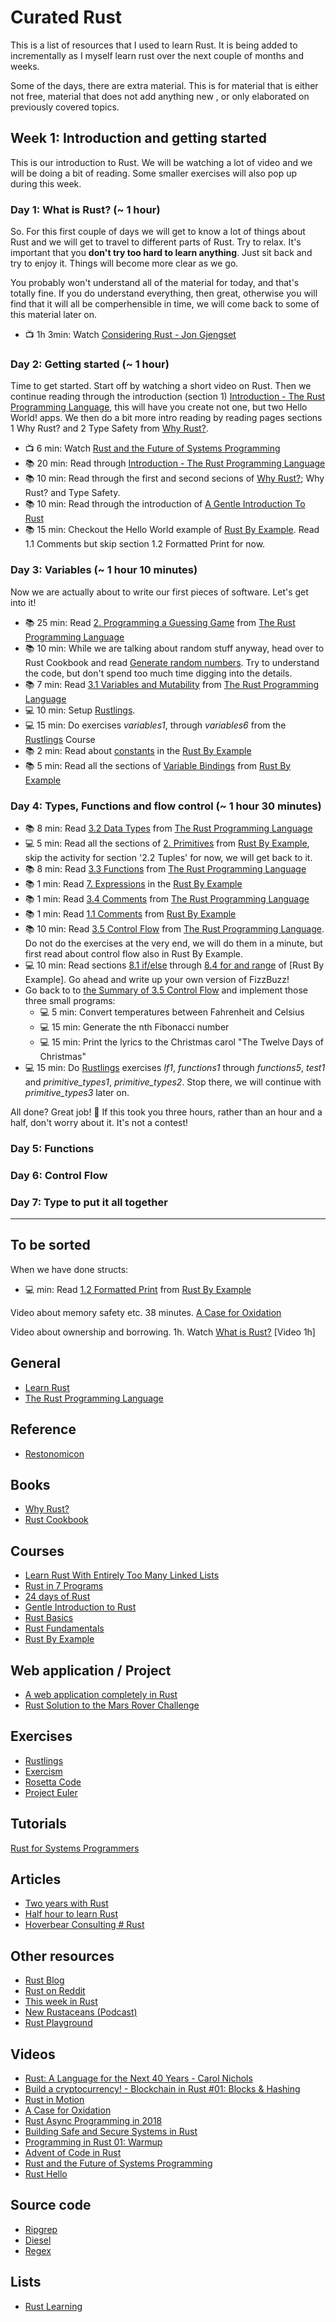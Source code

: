 # Curated Rust
This is a list of resources that I used to learn Rust. It is being added to incrementally as I myself learn rust over the next couple of months and weeks.

Some of the days, there are extra material. This is for material that is either not free, material that does not add anything new
, or only elaborated on previously covered topics.

## Week 1: Introduction and getting started
This is our introduction to Rust. We will be watching a lot of video and we will be doing a bit of reading.
Some smaller exercises will also pop up during this week.

### Day 1: What is Rust? (~ 1 hour)
So. For this first couple of days we will get to know a lot of things about Rust and we will get to travel 
to different parts of Rust. Try to relax. It's important that you **don't try too hard to learn anything**. 
Just sit back and try to enjoy it. Things will become more clear as we go. 

You probably won't understand all of the material for today, and that's totally fine. If you do understand everything, then great, otherwise you will find that it will all be comperhensible in time, we will come back to some of 
this material later on.

* 📺 1h 3min: Watch [Considering Rust - Jon Gjengset](https://www.youtube.com/watch?v=DnT-LUQgc7s)

### Day 2: Getting started (~ 1 hour)
Time to get started. Start off by watching a short video on Rust. Then we continue reading through the introduction (section 1) [Introduction - The Rust Programming Language](https://doc.rust-lang.org/stable/book/ch00-00-introduction.html),
this will have you create not one, but two Hello World! apps.
We then do a bit more intro reading by reading pages sections 1 Why Rust? and 2 Type Safety from [Why Rust?](https://www.oreilly.com/programming/free/files/why-rust.pdf).

* 📺 6 min: Watch [Rust and the Future of Systems Programming](https://www.youtube.com/watch?v=8EPsnf_ZYU0)
* 📚 20 min: Read through [Introduction - The Rust Programming Language](https://doc.rust-lang.org/stable/book/ch00-00-introduction.html)
* 📚 10 min: Read through the first and second secions of [Why Rust?](https://www.oreilly.com/programming/free/files/why-rust.pdf); Why Rust? and Type Safety.
* 📚 10 min: Read through the introduction of [A Gentle Introduction To Rust](https://stevedonovan.github.io/rust-gentle-intro/readme.html)
* 📚 15 min: Checkout the Hello World example of [Rust By Example](https://doc.rust-lang.org/stable/rust-by-example/hello.html). Read 1.1 Comments but skip section 1.2 Formatted Print for now.

### Day 3: Variables (~ 1 hour 10 minutes)
Now we are actually about to write our first pieces of software. Let's get into it!

* 📚 25 min: Read [2. Programming a Guessing Game](https://doc.rust-lang.org/stable/book/ch02-00-guessing-game-tutorial.html) from [The Rust Programming Language](https://doc.rust-lang.org/stable/book/title-page.html)
* 📚 10 min: While we are talking about random stuff anyway, head over to Rust Cookbook and read [Generate random numbers](https://rust-lang-nursery.github.io/rust-cookbook/algorithms/randomness.html#generate-random-numbers). Try to understand the code, but don't spend too much time digging into the details.
* 📚 7 min: Read [3.1 Variables and Mutability](https://doc.rust-lang.org/stable/book/ch03-01-variables-and-mutability.html) from [The Rust Programming Language](https://doc.rust-lang.org/stable/book/title-page.html)
* 💻 10 min: Setup [Rustlings](https://github.com/fmoko/rustlings).
* 💻 15 min: Do exercises *variables1*, through *variables6* from the [Rustlings](https://github.com/fmoko/rustlings) Course
* 📚 2 min: Read about [constants](https://doc.rust-lang.org/stable/rust-by-example/custom_types/constants.html) in the [Rust By Example](https://doc.rust-lang.org/stable/rust-by-example)
* 📚 5 min: Read all the sections of [Variable Bindings](https://doc.rust-lang.org/stable/rust-by-example/variable_bindings.html) from [Rust By Example](https://doc.rust-lang.org/stable/rust-by-example/hello.html)

### Day 4: Types, Functions and flow control (~ 1 hour 30 minutes)
* 📚 8 min: Read [3.2 Data Types](https://doc.rust-lang.org/stable/book/ch03-02-data-types.html) from [The Rust Programming Language](https://doc.rust-lang.org/stable/book/title-page.html)
* 💻 5 min: Read all the sections of [2. Primitives](https://doc.rust-lang.org/stable/rust-by-example/primitives.html) from [Rust By Example](https://doc.rust-lang.org/stable/rust-by-example/primitives.html), skip the activity for section '2.2 Tuples' for now, we will get back to it.
* 📚 8 min: Read [3.3 Functions](https://doc.rust-lang.org/stable/book/ch03-03-how-functions-work.html) from [The Rust Programming Language](https://doc.rust-lang.org/stable/book/title-page.html)
* 📚 1 min: Read [7. Expressions](https://doc.rust-lang.org/stable/rust-by-example/expression.html) in the [Rust By Example](https://doc.rust-lang.org/stable/rust-by-example/primitives.html) 
* 📚 1 min: Read [3.4 Comments](https://doc.rust-lang.org/stable/book/ch03-04-comments.html) from [The Rust Programming Language](https://doc.rust-lang.org/stable/book/title-page.html)
* 📚 1 min: Read [1.1 Comments](https://doc.rust-lang.org/stable/rust-by-example/hello/comment.html) from [Rust By Example](https://doc.rust-lang.org/stable/rust-by-example/primitives.html)
* 📚 10 min: Read [3.5 Control Flow](https://doc.rust-lang.org/stable/book/ch03-05-control-flow.html) from [The Rust Programming Language](https://doc.rust-lang.org/stable/book/title-page.html). Do not do the exercises at the very end, we will do them in a minute, but first read about control flow also in Rust By Example.
* 💻 10 min: Read sections [8.1 if/else](https://doc.rust-lang.org/stable/rust-by-example/flow_control/if_else.html) through [8.4 for and range](https://doc.rust-lang.org/stable/rust-by-example/flow_control/for.html) of [Rust By Example]. Go ahead and write up your own version of FizzBuzz!
* Go back to to [the Summary of 3.5 Control Flow](https://doc.rust-lang.org/stable/book/ch03-05-control-flow.html#summary) and implement those three small programs:
  - 💻 5 min: Convert temperatures between Fahrenheit and Celsius
  - 💻 15 min: Generate the nth Fibonacci number
  - 💻 15 min: Print the lyrics to the Christmas carol "The Twelve Days of Christmas"
* 💻 15 min: Do [Rustlings](https://github.com/fmoko/rustlings) exercises *If1*, *functions1* through *functions5*, *test1* and *primitive_types1*, *primitive_types2*. Stop there, we will continue with *primitive_types3* later on.

All done? Great job! 🎉 
If this took you three hours, rather than an hour and a half, don't worry about it. It's not a contest!

### Day 5: Functions
### Day 6: Control Flow
### Day 7: Type to put it all together
----



## To be sorted
When we have done structs:
* 💻 min: Read [1.2 Formatted Print](https://doc.rust-lang.org/stable/rust-by-example/hello/print.html) from [Rust By Example](https://doc.rust-lang.org/stable/rust-by-example/primitives.html)


Video about memory safety etc. 38 minutes. [A Case for Oxidation](https://www.youtube.com/watch?v=cDFSrVhnZKo)

Video about ownership and borrowing. 1h.
Watch [What is Rust?](https://www.infoq.com/presentations/rust-gc/) [Video 1h]
## General 
* [Learn Rust](https://www.rust-lang.org/learn)
* [The Rust Programming Language](https://doc.rust-lang.org/stable/book/)

## Reference
* [Restonomicon](https://doc.rust-lang.org/stable/nomicon/)

## Books
* [Why Rust?](https://www.oreilly.com/programming/free/files/why-rust.pdf)
* [Rust Cookbook](https://rust-lang-nursery.github.io/rust-cookbook/)

## Courses
* [Learn Rust With Entirely Too Many Linked Lists](https://rust-unofficial.github.io/too-many-lists/)
* [Rust in 7 Programs](http://aml3.github.io/RustTutorial/)
* [24 days of Rust](http://zsiciarz.github.io/24daysofrust/index.html)
* [Gentle Introduction to Rust](https://stevedonovan.github.io/rust-gentle-intro/readme.html)
* [Rust Basics](https://stepik.org/lesson/9268/step/1)
* [Rust Fundamentals](https://www.pluralsight.com/courses/rust-fundamentals)
* [Rust By Example](https://doc.rust-lang.org/stable/rust-by-example/)

## Web application / Project
* [A web application completely in Rust](https://medium.com/@saschagrunert/a-web-application-completely-in-rust-6f6bdb6c4471)
* [Rust Solution to the Mars Rover Challenge](https://github.com/cobbinma/mars_rover_/blob/master/README.md)

## Exercises
* [Rustlings](https://github.com/fmoko/rustlings/blob/master/README.md)
* [Exercism](https://exercism.io)
* [Rosetta Code](http://rosettacode.org/wiki/Rosetta_Code)
* [Project Euler](https://projecteuler.net)

## Tutorials
[Rust for Systems Programmers](https://github.com/nrc/r4cppp?ref=hackr.io)

## Articles
* [Two years with Rust](http://brooker.co.za/blog/2020/03/22/rust.html)
* [Half hour to learn Rust](https://fasterthanli.me/blog/2020/a-half-hour-to-learn-rust/)
* [Hoverbear Consulting # Rust](https://hoverbear.org/tags/#rust)

## Other resources
* [Rust Blog](https://blog.rust-lang.org)
* [Rust on Reddit](https://www.reddit.com/r/rust/)
* [This week in Rust](https://this-week-in-rust.org)
* [New Rustaceans (Podcast)](https://newrustacean.com)
* [Rust Playground](https://play.rust-lang.org)

## Videos
* [Rust: A Language for the Next 40 Years - Carol Nichols](https://www.youtube.com/watch?v=A3AdN7U24iU)
* [Build a cryptocurrency! - Blockchain in Rust #01: Blocks & Hashing](https://www.youtube.com/watch?v=vJdT05zl6jk)
* [Rust in Motion](https://www.manning.com/livevideo/rust-in-motion)
* [A Case for Oxidation](https://www.youtube.com/watch?v=cDFSrVhnZKo)
* [Rust Async Programming in 2018](https://www.youtube.com/watch?v=j0SIcN-Y-LA)
* [Building Safe and Secure Systems in Rust](https://www.youtube.com/watch?v=Bja9--oD9Mo)
* [Programming in Rust 01: Warmup](https://www.youtube.com/watch?v=sv9fTlU7SCA&list=PLTOeCUgrkpMNEHx6j0vCH0cuyAIVZadnc&index=2&t=0s)
* [Advent of Code in Rust](https://www.youtube.com/playlist?list=PLIbQqI9hzo4Iy8_FUnP0LgWR6ZaRnr2XT)
* [Rust and the Future of Systems Programming](https://www.youtube.com/playlist?list=PLo3w8EB99pqJ74XIGe72c9hBZWz9Y16cY)
* [Rust Hello](https://www.youtube.com/channel/UCZ_EWaQZCZuGGfnuqUoHujw)


## Source code
* [Ripgrep](https://github.com/BurntSushi/ripgrep)
* [Diesel](https://github.com/diesel-rs/diesel)
* [Regex](https://github.com/rust-lang/regex)


## Lists
* [Rust Learning](https://github.com/ctjhoa/rust-learning)

